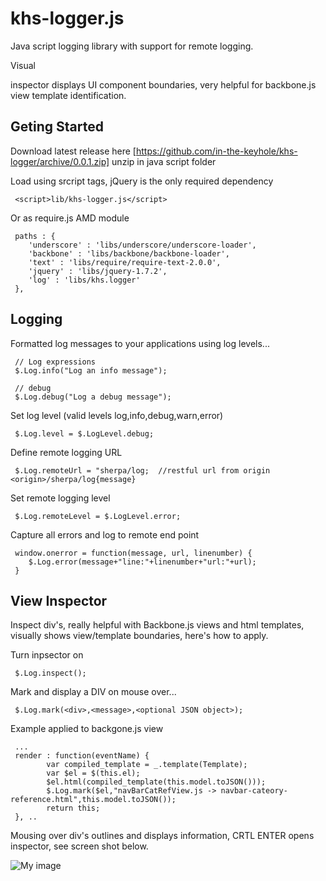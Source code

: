 khs-logger.js
=============

Java script logging library with support for remote logging. 

Visual <DIV> inspector displays UI component boundaries, very helpful for backbone.js view template identification.

Geting Started
--------------

Download latest release here [https://github.com/in-the-keyhole/khs-logger/archive/0.0.1.zip] unzip in java script folder

Load using srcript tags, jQuery is the only required dependency

     <script>lib/khs-logger.js</script>
     
Or as require.js AMD module

     paths : {
		'underscore' : 'libs/underscore/underscore-loader',
		'backbone' : 'libs/backbone/backbone-loader',
		'text' : 'libs/require/require-text-2.0.0',
		'jquery' : 'libs/jquery-1.7.2',
		'log' : 'libs/khs.logger'
     },
     

Logging
-------
Formatted log messages to your applications using log levels... 

     // Log expressions 
     $.Log.info("Log an info message");
         
     // debug 
     $.Log.debug("Log a debug message");
          
Set log level (valid levels log,info,debug,warn,error)
 
     $.Log.level = $.LogLevel.debug;    
 
Define remote logging URL
 
     $.Log.remoteUrl = "sherpa/log;  //restful url from origin <origin>/sherpa/log{message}
      
Set remote logging level

     $.Log.remoteLevel = $.LogLevel.error;
     
Capture all errors and log to remote end point                   
  
     window.onerror = function(message, url, linenumber) {
		$.Log.error(message+"line:"+linenumber+"url:"+url);
	 }


View Inspector
--------------
Inspect div's, really helpful with Backbone.js views and html templates, visually shows view/template boundaries, here's how to apply.

Turn inpsector on

     $.Log.inspect();

Mark and display a DIV on mouse over... 

     $.Log.mark(<div>,<message>,<optional JSON object>);
     
Example applied to backgone.js view
     
     ...
     render : function(eventName) {
			var compiled_template = _.template(Template);
			var $el = $(this.el);
			$el.html(compiled_template(this.model.toJSON()));
			$.Log.mark($el,"navBarCatRefView.js -> navbar-cateory-reference.html",this.model.toJSON());	
			return this;
	 }, ..

Mousing over div's outlines and displays information, CRTL ENTER opens inspector, see screen shot below.

![My image](https://raw.github.com/in-the-keyhole/khs-logger/master/screen.png)
